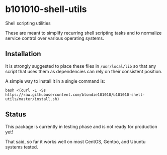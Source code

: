 # b101010-shell-utils

Shell scripting utilities

These are meant to simplify recurring shell scripting tasks and to normalize service control over various operating systems.

## Installation

It is strongly suggested to place these files in `/usr/local/lib` so that any script that uses them as dependencies can rely on their consistent position.

A simple way to install it in a single command is:

    bash <(curl -L -Ss https://raw.githubusercontent.com/blondie101010/b101010-shell-utils/master/install.sh)

## Status

This package is currently in testing phase and is not ready for production yet!

That said, so far it works well on most CentOS, Gentoo, and Ubuntu systems tested.
